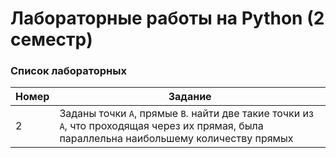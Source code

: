 # Лабораторные работы на Python (2 семестр)
### Список лабораторных
| Номер | Задание |
|-------|---------|
| 2 | Заданы точки `А`, прямые `В`. найти две такие точки из `А`, что проходящая через их прямая, была параллельна наибольшему количеству прямых |